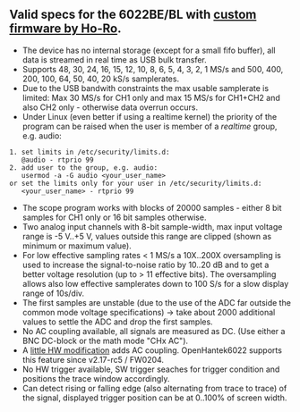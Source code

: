 ## Valid specs for the 6022BE/BL with [custom firmware by Ho-Ro](https://github.com/Ho-Ro/Hantek6022API).

   - The device has no internal storage (except for a small fifo buffer), all data is streamed in real time as USB bulk transfer.
   - Supports 48, 30, 24, 16, 15, 12, 10, 8, 6, 5, 4, 3, 2, 1 MS/s and 500, 400, 200, 100, 64, 50, 40, 20 kS/s samplerates.
   - Due to the USB bandwith constraints the max usable samplerate is limited: Max 30 MS/s for CH1 only and max 15 MS/s for CH1+CH2 and also CH2 only - otherwise data overrun occurs.
   - Under Linux (even better if using a realtime kernel) the priority of the program can be raised when the user is member of a *realtime* group, e.g. audio:


    1. set limits in /etc/security/limits.d:
       @audio - rtprio 99
    2. add user to the group, e.g. audio:
       usermod -a -G audio <your_user_name>
    or set the limits only for your user in /etc/security/limits.d:
       <your_user_name> - rtprio 99

   - The scope program works with blocks of 20000 samples - either 8 bit samples for CH1 only or 16 bit samples otherwise.
   - Two analog input channels with 8-bit sample-width, max input voltage range is -5 V..+5 V, values outside this range are clipped (shown as minimum or maximum value).
   - For low effective sampling rates < 1 MS/s a 10X..200X oversampling is used to increase the signal-to-noise ratio by 10..20 dB and to get a better voltage resolution (up to > 11 effective bits).
   The oversampling allows also low effective samplerates down to 100 S/s for a slow display range of 10s/div.
   - The first samples are unstable (due to the use of the ADC far outside the common mode voltage specifications) -> take about 2000 additional values to settle the ADC and drop the first samples.
   - No AC coupling available, all signals are measured as DC. (Use either a BNC DC-block or the math mode "CHx AC").
   - A [little HW modification](HANTEK6022_AC_Modification.pdf) adds AC coupling. OpenHantek6022 supports this feature since v2.17-rc5 / FW0204.
   - No HW trigger available, SW trigger seaches for trigger condition and positions the trace window accordingly.
   - Can detect rising or falling edge (also alternating from trace to trace) of the signal, displayed trigger position can be at 0..100% of screen width.
